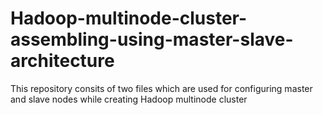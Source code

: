 # Hadoop-multinode-cluster-assembling-using-master-slave-architecture
This repository consits of two files which are used for configuring master and slave nodes while creating Hadoop multinode cluster 
